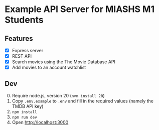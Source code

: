 # Example API Server for MIASHS M1 Students

## Features
- [x] Express server
- [x] REST API
- [x] Search movies using the The Movie Database API
- [x] Add movies to an account watchlist

## Dev

0. Require node.js, version 20 (`nvm install 20`)
1. Copy `.env.example` to `.env` and fill in the required values (namely the TMDB API key)
2. `npm install`
3. `npm run dev`
4. Open [http://localhost:3000](http://localhost:3000)
